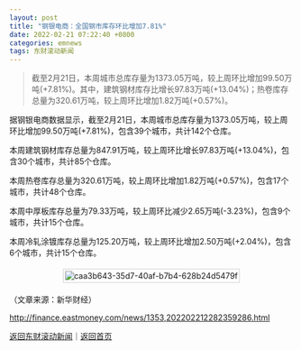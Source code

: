 ```yaml
---
layout: post
title: "钢银电商：全国钢市库存环比增加7.81%"
date: 2022-02-21 07:22:40 +0800
categories: emnews
tags: 东财滚动新闻
---
```

> 截至2月21日，本周城市总库存量为1373.05万吨，较上周环比增加99.50万吨(+7.81%)。其中，建筑钢材库存比增长97.83万吨(+13.04%)；热卷库存总量为320.61万吨，较上周环比增加1.82万吨(+0.57%)。

<p>据钢银电商数据显示，截至2月21日，本周城市总库存量为1373.05万吨，较上周环比增加99.50万吨(+7.81%)，包含39个城市，共计142个仓库。</p><p>本周建筑钢材库存总量为847.91万吨，较上周环比增长97.83万吨(+13.04%)，包含30个城市，共计85个仓库。</p><p>本周热卷库存总量为320.61万吨，较上周环比增加1.82万吨(+0.57%)，包含17个城市，共计48个仓库。</p><p>本周中厚板库存总量为79.33万吨，较上周环比减少2.65万吨(-3.23%)，包含9个城市，共计15个仓库。</p><p>本周冷轧涂镀库存总量为125.20万吨，较上周环比增加2.50万吨(+2.04%)，包含6个城市，共计15个仓库。</p><center><img src="https://dfscdn.dfcfw.com/download/D24636171799139111252_w793h462.jpg" alt="caa3b643-35d7-40af-b7b4-628b24d5479f" title="caa3b643-35d7-40af-b7b4-628b24d5479f" style="border:#d1d1d1 1px solid;padding:3px;margin:5px 0;" /></center><p class="em_media">（文章来源：新华财经）</p>

<http://finance.eastmoney.com/news/1353,202202212282359286.html>

[返回东财滚动新闻](//finews.withounder.com/emnews/)｜[返回首页](//finews.withounder.com/)
